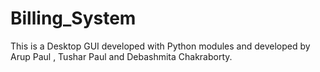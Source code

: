 # Billing_System
This is a Desktop GUI developed with Python modules and developed by Arup Paul , Tushar Paul and Debashmita Chakraborty.
